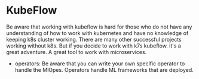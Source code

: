 # KubeFlow
Be aware that working with kubeflow is hard for those who do not have any understanding of how to work with
kubernetes and have no knowledge of keeping k8s cluster working.
There are many other successful projects working without k8s. 
But if you decide to work with k7s kubeflow. it's a great adventure. A great tool to work with microservices.
- operators: Be aware that you can write your own specific operator to handle the MlOpes. Operators handle ML frameworks 
that are deployed.
  
